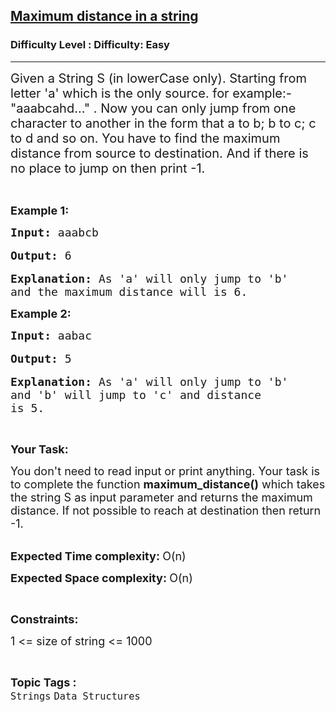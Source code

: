 <h2><a href="https://www.geeksforgeeks.org/problems/sonam-gupta-and-her-boyfriend5310/1?page=3&category=Strings&status=unsolved,attempted&sortBy=accuracy">Maximum distance in a string</a></h2><h3>Difficulty Level : Difficulty: Easy</h3><hr><div class="problems_problem_content__Xm_eO"><p><span style="font-size:20px">Given a String S&nbsp;(in lowerCase only). Starting from letter 'a' which is the only source. for example:- "aaabcahd..." . Now you can only jump from one character to another in the form that&nbsp;a to b; b to c; c to d and so on. You have to find the maximum distance from source to destination. And if there is no place to jump on then print -1.</span></p>

<p>&nbsp;</p>

<p><span style="font-size:18px"><strong>Example 1:</strong></span></p>

<pre><span style="font-size:18px"><strong>Input: </strong></span><span style="font-size:18px">aaabcb</span>

<span style="font-size:18px"><strong>Output:</strong> 6</span>

<span style="font-size:18px"><strong>Explanation: </strong>As 'a' will only jump to 'b' 
and the maximum distance will is 6.</span></pre>

<p><span style="font-size:18px"><strong>Example 2:</strong></span></p>

<pre><span style="font-size:18px"><strong>Input: </strong>aabac</span>

<span style="font-size:18px"><strong>Output: </strong>5</span>

<span style="font-size:18px"><strong>Explanation: </strong>As 'a' will only jump to 'b' 
and 'b' will jump to 'c' and distance 
is 5.</span></pre>

<p>&nbsp;</p>

<p><strong><span style="font-size:18px">Your Task:</span></strong></p>

<p><span style="font-size:18px">You don't need to read input or print anything. Your task is to complete the function&nbsp;<strong>maximum_distance()</strong>&nbsp;which takes the string S as input parameter and returns the maximum distance. If not possible to reach at destination then return -1.</span></p>

<p><br>
<span style="font-size:18px"><strong>Expected Time complexity:&nbsp;</strong>O(n)</span></p>

<p><span style="font-size:18px"><strong>Expected Space&nbsp;complexity:&nbsp;</strong>O(n)</span></p>

<p>&nbsp;</p>

<p><span style="font-size:18px"><strong>Constraints:</strong></span></p>

<p><span style="font-size:18px">1 &lt;= size of string &lt;= 1000</span></p>
</div><br><p><span style=font-size:18px><strong>Topic Tags : </strong><br><code>Strings</code>&nbsp;<code>Data Structures</code>&nbsp;